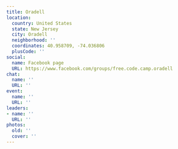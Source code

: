 ```yaml
---
title: Oradell
location:
  country: United States
  state: New Jersey
  city: Oradell
  neighborhood: ''
  coordinates: 40.958709, -74.036806
  plusCode: ''
social:
  name: Facebook page
  URL: https://www.facebook.com/groups/free.code.camp.oradell
chat:
  name: ''
  URL: ''
event:
  name: ''
  URL: ''
leaders:
- name: ''
  URL: ''
photos:
  old: ''
  cover: ''
---
```


